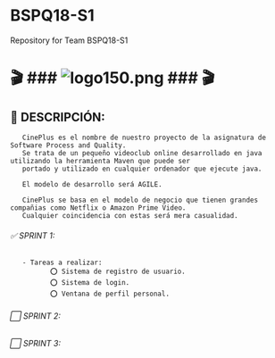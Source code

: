 # BSPQ18-S1
Repository for Team BSPQ18-S1




#  🎬 ### ![logo150.png](https://s26.postimg.cc/eiqjhu0pl/logo150.png) ### 🎬
       
## 🔰 DESCRIPCIÓN:
       
       CinePlus es el nombre de nuestro proyecto de la asignatura de Software Process and Quality. 
       Se trata de un pequeño videoclub online desarrollado en java utilizando la herramienta Maven que puede ser 
       portado y utilizado en cualquier ordenador que ejecute java. 
       
       El modelo de desarrollo será AGILE.
       
       CinePlus se basa en el modelo de negocio que tienen grandes compañias como Netflix o Amazon Prime Video.
       Cualquier coincidencia con estas será mera casualidad.
       
###### ✅ SPRINT 1:
        
                      
       - Tareas a realizar:
              ⭕ Sistema de registro de usuario.
              ⭕ Sistema de login.
              ⭕ Ventana de perfil personal.
        
###### ⬜ SPRINT 2:
       
###### ⬜ SPRINT 3:
